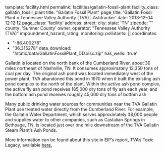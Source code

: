 template: facility.html
permalink: facilities/gallatin-fossil-plant
facility_class: gallatin_fossil_plant
title: "Gallatin Fossil Plant"
page_title: 'Gallatin Fossil Plant &raquo; Tennessee Valley Authority (TVA) | Ashtracker'
date: 2013-12-04 12:12:12
page_class: 'facility'
address: 
  street: 
  city: 
  state: 'TN'
  zipcode: ""
  county: 'Sumner County'
owner_operator: "Tennessee Valley Authority (TVA)"
impoundment_hazard_rating: 
monitoring: 
pollutants: []
coordinates: 
  - "-86.400278"
  - "36.315278"
data_download: "/static/data/GallatinFossilPlant_DD.xlsx.zip"
has_wells: 'true'

Gallatin is located on the north bank of the Cumberland River, about 30 miles northeast of Nashville, TN. It consumes approximately 12,350 tons of coal per day. The original ash pond was located immediately west of the power plant; TVA abandoned this pond in 1970 when it built the existing ash pond complex to the north of the plant. Within the active ash pond complex, the active fly ash pond receives 185,000 dry tons of fly ash each year, and the bottom ash pond receives roughly 45,000 dry tons of bottom ash.
	
Many public drinking water sources for communities near the TVA Gallatin Plant use treated water directly from the Cumberland River. For example, the Gallatin Water Department, which serves approximately 38,000 people and supplies water to other companies, such as Castalian Springs in Bethpage, TN, is located just over one mile downstream of the TVA Gallatin Steam Plant’s Ash Ponds.  

More information can be found about this site in EIP’s report, TVA’s Toxic Legacy, available <a href="http://www.environmentalintegrity.org/news_reports/documents/20131107_tvagroundwaterreport_fulldraft_000.pdf" target="_blank">here.</a> 
